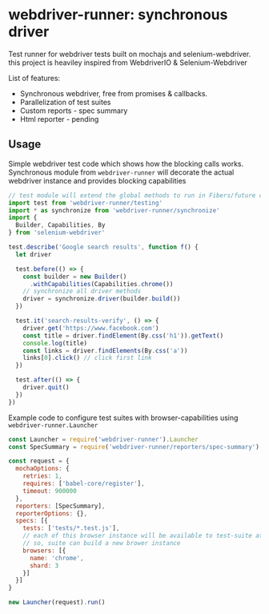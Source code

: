 # webdriver-runner: synchronous driver 

Test runner for webdriver tests built on mochajs and selenium-webdriver. this project is heaviley inspired from WebdriverIO & Selenium-Webdriver

List of features: 
* Synchronous webdriver, free from promises & callbacks. 
* Parallelization of test suites
* Custom reports - spec summary
* Html reporter - pending


## Usage

Simple webdriver test code which shows how the blocking calls works. Synchronous module from `webdriver-runner` will decorate the actual webdriver instance and provides blocking capabilities

``` javascript
// test module will extend the global methods to run in Fibers/future context
import test from 'webdriver-runner/testing'
import * as synchronize from 'webdriver-runner/synchronize'
import {
  Builder, Capabilities, By
} from 'selenium-webdriver'

test.describe('Google search results', function f() {
  let driver

  test.before(() => {
    const builder = new Builder()
      .withCapabilities(Capabilities.chrome())
    // synchronize all driver methods 
    driver = synchronize.driver(builder.build()) 
  })

  test.it('search-results-verify', () => {
    driver.get('https://www.facebook.com')
    const title = driver.findElement(By.css('h1')).getText()
    console.log(title) 
    const links = driver.findElements(By.css('a'))
    links[0].click() // click first link
  })

  test.after(() => {
    driver.quit()
  })
})
```

Example code to configure test suites with browser-capabilities using `webdriver-runner.Launcher` 

``` javascript
const Launcher = require('webdriver-runner').Launcher
const SpecSummary = require('webdriver-runner/reporters/spec-summary').default

const request = {
  mochaOptions: {
    retries: 1,
    requires: ['babel-core/register'],
    timeout: 900000
  },
  reporters: [SpecSummary],
  reporterOptions: {},
  specs: [{
    tests: ['tests/*.test.js'],
    // each of this browser instance will be available to test-suite at runtime in global scope
    // so, suite can build a new brower instance 
    browsers: [{
      name: 'chrome',
      shard: 3
    }]
  }]
}

new Launcher(request).run()
```
